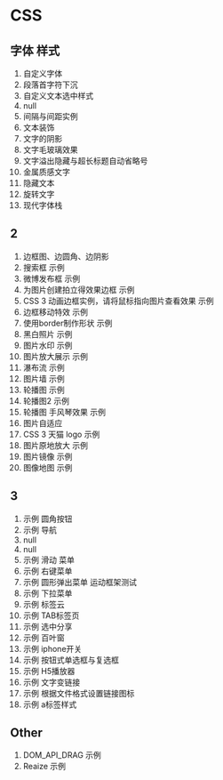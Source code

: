 # CSS

## 字体 样式

1. 自定义字体
2. 段落首字符下沉
3. 自定义文本选中样式
4. null
5. 间隔与间距实例
6. 文本装饰
7. 文字的阴影
8. 文字毛玻璃效果
9. 文字溢出隐藏与超长标题自动省略号
10. 金属质感文字
11. 隐藏文本
12. 旋转文字
13. 现代字体栈

## 2

1. 边框图、边圆角、边阴影
2. 搜索框 示例
3. 微博发布框 示例
4. 为图片创建拍立得效果边框 示例
5. CSS 3 动画边框实例，请将鼠标指向图片查看效果 示例
6. 边框移动特效 示例
7. 使用border制作形状 示例
8. 黑白照片 示例
9. 图片水印 示例
10. 图片放大展示 示例
11. 瀑布流 示例
12. 图片墙 示例
13. 轮播图 示例
14. 轮播图2 示例
15. 轮播图 手风琴效果 示例
16. 图片自适应
17. CSS 3 天猫 logo 示例
18. 图片原地放大 示例
19. 图片镜像 示例
20. 图像地图 示例

## 3

1. 示例 圆角按钮
2. 示例 导航
3. null
4. null
5. 示例 滑动 菜单
6. 示例 右键菜单
7. 示例 圆形弹出菜单 运动框架测试
8. 示例 下拉菜单
9. 示例 标签云
10. 示例 TAB标签页
11. 示例 选中分享
12. 示例 百叶窗
13. 示例 iphone开关
14. 示例 按钮式单选框与复选框
15. 示例 H5播放器
16. 示例 文字变链接
17. 示例 根据文件格式设置链接图标
18. 示例 a标签样式

## Other

1. DOM_API_DRAG 示例
2. Reaize 示例